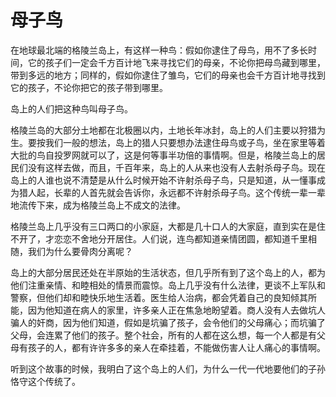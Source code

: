 # 母子鸟

在地球最北端的格陵兰岛上，有这样一种鸟：假如你逮住了母鸟，用不了多长时间，它的孩子们一定会千方百计地飞来寻找它们的母亲，不论你把母鸟藏到哪里，带到多远的地方；同样的，假如你逮住了雏鸟，它们的母亲也会千方百计地寻找到它的孩子，不论你把它的孩子带到哪里。 

岛上的人们把这种鸟叫母子鸟。 

格陵兰岛的大部分土地都在北极圈以内，土地长年冰封，岛上的人们主要以狩猎为生。要按我们一般的想法，岛上的猎人只要想办法逮住母鸟或子鸟，坐在家里等着大批的鸟自投罗网就可以了，这是何等事半功倍的事情啊。但是，格陵兰岛上的居民们没有这样去做，而且，千百年来，岛上的人从来也没有人去射杀母子鸟。现在岛上的人谁也说不清楚是从什么时候开始不许射杀母子鸟，只是知道，从一懂事成为猎人起，长辈的人首先就会告诉你，永远都不许射杀母子鸟。这个传统一辈一辈地流传下来，成为格陵兰岛上不成文的法律。 

格陵兰岛上几乎没有三口两口的小家庭，大都是几十口人的大家庭，直到实在是住不开了，才恋恋不舍地分开居住。人们说，连鸟都知道亲情团圆，都知道千里相随，我们为什么要骨肉分离呢？ 

岛上的大部分居民还处在半原始的生活状态，但几乎所有到了这个岛上的人，都为他们注重亲情、和睦相处的情景而震惊。岛上几乎没有什么法律，更谈不上军队和警察，但他们却和睦快乐地生活着。医生给人治病，都会凭着自己的良知倾其所能，因为他知道在病人的家里，许多亲人正在焦急地盼望着。商人没有人去做坑人骗人的奸商，因为他们知道，假如是坑骗了孩子，会令他们的父母痛心；而坑骗了父母，会连累了他们的孩子。整个社会，所有的人都在这么想，每一个人都是有父母有孩子的人，都有许许多多的亲人在牵挂着，不能做伤害人让人痛心的事情啊。 

听到这个故事的时候，我明白了这个岛上的人们，为什么一代一代地要他们的子孙恪守这个传统了。
 